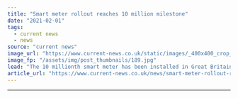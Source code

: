 ```yaml
---
title: "Smart meter rollout reaches 10 million milestone"
date: "2021-02-01"
tags: 
  - current news
  - news
source: "current news"
image_url: "https://www.current-news.co.uk/static/images/_400x400_crop_center-center/Metering_--_Getty.jpg"
image_fp: "/assets/img/post_thumbnails/189.jpg"
lead: "​The 10 millionth smart meter has been installed in Great Britain in a significant milestone for the technology."
article_url: "https://www.current-news.co.uk/news/smart-meter-rollout-reaches-10-million-milestone?utm_source=rss-feeds&utm_medium=rss&utm_campaign=rss"
---
```


---
